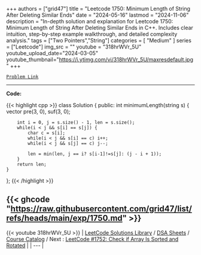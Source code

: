 
+++
authors = ["grid47"]
title = "Leetcode 1750: Minimum Length of String After Deleting Similar Ends"
date = "2024-05-16"
lastmod = "2024-11-06"
description = "In-depth solution and explanation for Leetcode 1750: Minimum Length of String After Deleting Similar Ends in C++. Includes clear intuition, step-by-step example walkthrough, and detailed complexity analysis."
tags = ["Two Pointers","String"]
categories = [
    "Medium"
]
series = ["Leetcode"]
img_src = ""
youtube = "318hrWVr_5U"
youtube_upload_date="2024-03-05"
youtube_thumbnail="https://i.ytimg.com/vi/318hrWVr_5U/maxresdefault.jpg"
+++



[`Problem Link`](https://leetcode.com/problems/minimum-length-of-string-after-deleting-similar-ends/description/)

---
**Code:**

{{< highlight cpp >}}
class Solution {
public:
    int minimumLength(string s) {
        vector<int> pre(3, 0), suf(3, 0);
        
        int i = 0, j = s.size() - 1, len = s.size();
        while(i < j && s[i] == s[j]) {
            char c = s[i];
            while(i < j && s[i] == c) i++;
            while(i < j && s[j] == c) j--;

            len = min(len, j == i? s[i-1]!=s[j]: (j - i + 1));
        }
        return len;
    }
};
{{< /highlight >}}

{{< ghcode "https://raw.githubusercontent.com/grid47/list/refs/heads/main/exp/1750.md" >}}
---
{{< youtube 318hrWVr_5U >}}
| [LeetCode Solutions Library](https://grid47.xyz/leetcode/) / [DSA Sheets](https://grid47.xyz/sheets/) / [Course Catalog](https://grid47.xyz/courses/) / Next : [LeetCode #1752: Check if Array Is Sorted and Rotated](https://grid47.xyz/leetcode/solution-1752-check-if-array-is-sorted-and-rotated/) |
| --- |
